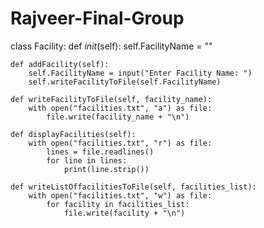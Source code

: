 # Rajveer-Final-Group
class Facility:
    def _init_(self):
        self.FacilityName = ""

    def addFacility(self):
        self.FacilityName = input("Enter Facility Name: ")
        self.writeFacilityToFile(self.FacilityName)

    def writeFacilityToFile(self, facility_name):
        with open("facilities.txt", "a") as file:
            file.write(facility_name + "\n")

    def displayFacilities(self):
        with open("facilities.txt", "r") as file:
            lines = file.readlines()
            for line in lines:
                print(line.strip())

    def writeListOffacilitiesToFile(self, facilities_list):
        with open("facilities.txt", "w") as file:
            for facility in facilities_list:
                file.write(facility + "\n")
                
